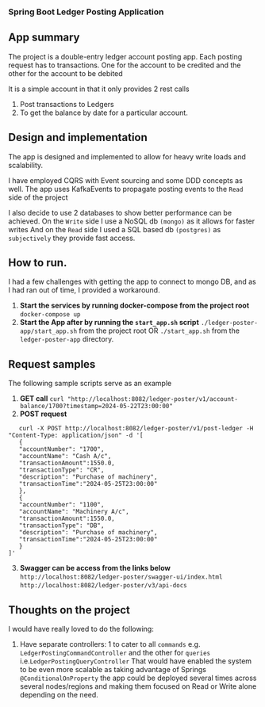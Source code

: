 ### Spring Boot Ledger Posting Application

## App summary

The project is a double-entry ledger account posting app. Each posting request has to transactions. One for the account to be credited and the other for the account to be debited

It is a simple account in that it only provides 2 rest calls
1. Post transactions to Ledgers
2. To get the balance by date for a particular account.

## Design and implementation
The app is designed and implemented to allow for heavy write loads and scalability.

I have employed CQRS with Event sourcing and some DDD concepts as well. The app uses KafkaEvents to propagate posting events to the `Read` side of the project

I also decide to use 2 databases to show better performance can be achieved. 
On the `Write` side I use a NoSQL db `(mongo)` as it allows for faster writes
And on the `Read` side I used a SQL based db `(postgres)` as `subjectively` they provide fast access.


## How to run.
I had a few challenges with getting the app to connect to mongo DB, and as I had ran out of time, I provided a workaround.

1. **Start the services by running docker-compose from the project root**
 ```docker-compose up ```
2. **Start the App after by running the `start_app.sh` script**
 ```./ledger-poster-app/start_app.sh``` from the project root OR
 ```./start_app.sh``` from the `ledger-poster-app` directory.

## Request samples
The following sample scripts serve as an example 
1. **GET call** ``` curl "http://localhost:8082/ledger-poster/v1/account-balance/1700?timestamp=2024-05-22T23:00:00" ```
2. **POST request** 
 ```
    curl -X POST http://localhost:8082/ledger-poster/v1/post-ledger -H "Content-Type: application/json" -d '[
    {
    "accountNumber": "1700",
    "accountName": "Cash A/c",
    "transactionAmount":1550.0,
    "transactionType": "CR",
    "description": "Purchase of machinery",
    "transactionTime":"2024-05-25T23:00:00"
    },
    {
    "accountNumber": "1100",
    "accountName": "Machinery A/c",
    "transactionAmount":1550.0,
    "transactionType": "DB",
    "description": "Purchase of machinery",
    "transactionTime":"2024-05-25T23:00:00"
    }
]'
 ```
3. **Swagger can be access from the links below**
  ``` http://localhost:8082/ledger-poster/swagger-ui/index.html ```
  ``` http://localhost:8082/ledger-poster/v3/api-docs ```

## Thoughts on the project
I would have really loved to do the following:

1. Have separate controllers: 1 to cater to all `commands` e.g. `LedgerPostingCommandController` and the other for `queries` i.e.`LedgerPostingQueryController`
 That would have enabled the system to be even more scalable as taking advantage of Springs `@ConditionalOnProperty` the app could be deployed several times across several nodes/regions and making them focused on Read or Write alone depending on the need. 
